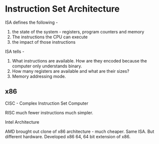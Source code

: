 # Instruction Set Architecture

ISA defines the following -

1. the state of the system - registers, program counters and memory
2. The instructions the CPU can execute
3. the impact of those instructions

ISA tells -

1. What instructions are available. How are they encoded because the computer only understands binary.
2. How many registers are available and what are their sizes?
3. Memory addressing mode.

## x86

CISC - Complex Instruction Set Computer

RISC much fewer instructions much simpler.

Intel Architecture

AMD brought out clone of x86 architecture - much cheaper. Same ISA. But different hardware. Developed x86 64, 64 bit extension of x86.